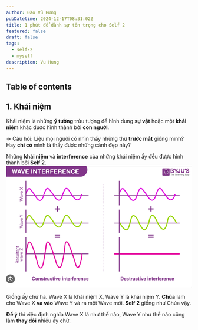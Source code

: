 ```yaml
---
author: Đào Vũ Hưng
pubDatetime: 2024-12-17T08:31:02Z
title: 1 phút để dành sự tôn trọng cho Self 2
featured: false
draft: false
tags:
  - self-2
  - myself
description: Vu Hung
---
```

## Table of contents
## 1. Khái niệm
Khái niệm là những **ý tưởng** trừu tượng để hình dung **sự vật** hoặc một **khái niệm** khác được hình thành bởi **con người**.

-> Câu hỏi: Liệu mọi người có nhìn thấy những thứ **trước mắt** giống mình? Hay **chỉ có** mình là thấy được những cảnh đẹp này?

Những **khái niệm** và **interference** của những khái niệm ấy đều được hình thành bởi **Self 2**.
![images](../../assets/images/2024-12-17_15-14-06.png)

Giống ấy chứ ha. Wave X là khái niệm X, Wave Y là khái niệm Y. **Chúa** làm cho Wave X **va vào** Wave Y và ra một Wave mới. **Self 2** giống như Chúa vậy. 

**Để ý** thì việc định nghĩa Wave X là như thế nào, Wave Y như thế nào cũng làm **thay đổi** nhiều ấy chứ.